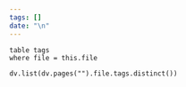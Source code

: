 ```yaml
---
tags: []
date: "\n"
---
```

```dataview
table tags 
where file = this.file 
```
```dataviewjs
dv.list(dv.pages("").file.tags.distinct())
```
